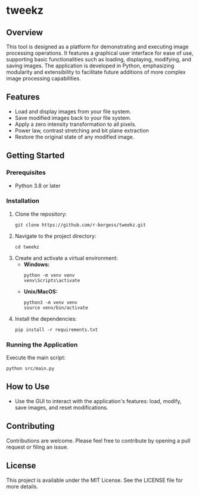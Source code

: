 # tweekz

## Overview

This tool is designed as a platform for demonstrating and executing image processing operations. It features a graphical user interface for ease of use, supporting basic functionalities such as loading, displaying, modifying, and saving images. The application is developed in Python, emphasizing modularity and extensibility to facilitate future additions of more complex image processing capabilities.

## Features

- Load and display images from your file system.
- Save modified images back to your file system.
- Apply a zero intensity transformation to all pixels.
- Power law, contrast stretching and bit plane extraction
- Restore the original state of any modified image.

## Getting Started

### Prerequisites

- Python 3.8 or later

### Installation

1. Clone the repository:
   ```
   git clone https://github.com/r-borgess/tweekz.git
   ```
2. Navigate to the project directory:
   ```
   cd tweekz
   ```
3. Create and activate a virtual environment:
   - **Windows:**
     ```
     python -m venv venv
     venv\Scripts\activate
     ```
   - **Unix/MacOS:**
     ```
     python3 -m venv venv
     source venv/bin/activate
     ```
4. Install the dependencies:
   ```
   pip install -r requirements.txt
   ```

### Running the Application

Execute the main script:
```
python src/main.py
```

## How to Use

- Use the GUI to interact with the application's features: load, modify, save images, and reset modifications.

## Contributing

Contributions are welcome. Please feel free to contribute by opening a pull request or filing an issue.

## License

This project is available under the MIT License. See the LICENSE file for more details.
